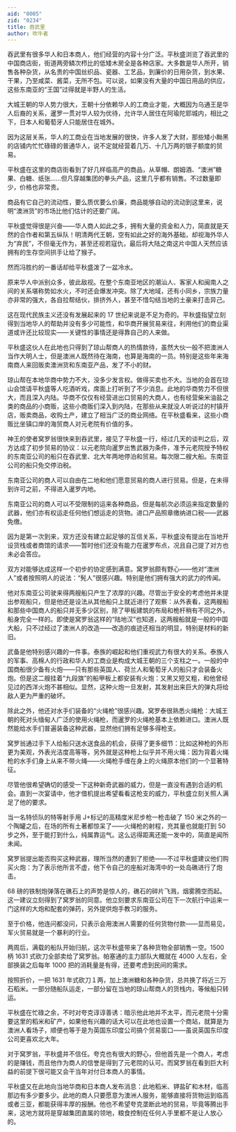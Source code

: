 ```yaml
---
aid: "0005"
zid: "0234"
title: 吞武里
author: 吹牛者
---
```


吞武里有很多华人和日本商人，他们经营的内容十分广泛。平秋盛浏览了吞武里的中国商店街，街道两旁鳞次栉比的低矮木房全是各种店家。大多数是华人所开，销售各种杂货，从名贵的中国丝织品、瓷器、工艺品，到廉价的日用杂货，到水果、干果，乃至咸菜、酱菜，无所不包。可以说，如果没有大量的中国日用品的供应，这些东南亚的“王国”过得就是半野人的生活。

大城王朝的华人势力很大，王朝十分依赖华人的工商业才能，大概因为乌通王是华人后裔的关系，暹罗一贯对华人较为优待，允许华人居住在阿瑜陀耶城内，相比之下，日本人和葡萄牙人只能居住在城外。

因为这层关系，华人的工商业在当地发展的很快，许多人发了大财，那些矮小黝黑的店铺内忙忙碌碌的普通华人，说不定就经营着几万、十几万两的银子额度的贸易。

平秋盛在这里的商店街看到了好几样临高产的商品，从草帽、朗姆酒、“澳洲”糖果、白糖、纸张……但凡穿越集团的拳头产品，这里几乎都有销售。不过数量即少，价格也非常贵。

商品有它自己的流动性，要么质优要么价廉，商品能够自动的流动到这里来，说明“澳洲货”的市场比他们估计的还要广阔。

平秋盛觉得很是兴奋——华人商人如此之多，拥有大量的资金和人力，简直就是天然的合作者和第五纵队！明清两代王朝，空有如此之好的海外基础，却视海外华人为“弃民”，不但毫无作为，甚至还视若寇仇，最后将大陆之南这片中国人天然应该拥有的生存空间拱手让给了猴子。

然而冯胜约的一番话却给平秋盛泼了一盆冷水。

原来华人中派别众多，彼此敌视。在整个东南亚地区的潮汕人、客家人和闽南人之间的关系堪称势如水火，不时还会爆发冲突。除了大地域，还有小同乡，宗族力量亦非常的强大，各自拉帮结伙，排挤外人，甚至不惜勾结当地的土豪来打击异己。

这在现代民族主义还没有发展起来的 17 世纪来说是不足为奇的。平秋盛指望立刻得到当地华人的帮助并没有多少可能性，和华商开展贸易来往，利用他们的商业渠道或许还比较现实——关键性的事情还是得靠自己的人来做。

平秋盛这伙人在此地也只得到了琼山帮商人的热情款待，虽然大伙一般不把澳洲人当作大明人士，但是澳洲人既然待在海南，也算是海南的一员。特别是这些年来海南商人来回贩卖澳洲货和东南亚产品，发了不小的财。

琼山帮在本地华商中势力不大，没多少发言权。做得买卖也不大。当地的会首在琼山会馆请平秋盛等人吃酒听戏，席面上打听到了不少消息。此地的华商势力不但很大，而且深入内陆。华商不仅仅有经营进出口贸易的大商人，也有经营柴米油盐之类的商品的小商贩，这些小商贩们深入到内陆，在那些从来就没人听说过的村镇开店，贩卖商品，收购土产，建立了相当广泛的商业网络。在平秋盛看来，这些小商贩比坐镇口岸的海贸商人对元老院有价值的多。

神王的使者窝罗翁很快来到吞武里，接见了平秋盛一行，经过几天的谈判之后，双方达成了初步贸易的协议：以元老院向暹罗出售武器为条件，准予元老院授予特权的东南亚公司的船只在吞武里、北大年两地停泊和贸易。每次限二艘大船。东南亚公司的船只免交停泊税。

东南亚公司的商人可以自由在二地和他们愿意贸易的商人进行贸易。但是，在未得到许可之前，不得进入暹罗内地。

东南亚公司的商人可以不受限制的运来各种商品，但是每航次必须运来指定数量的武器，他们亦有权运走任何他们想运走的货物。进口产品照章缴纳进口税——武器免缴。

因为是第一次到来，双方还没有建立起足够的互信关系，平秋盛没有提出在当地开设货栈或者商馆的请求——暂时他们还没有能力在暹罗布点，况且自己提了对方也未必会答应。

双方对能够达成这样一个初步的协定感到满意。窝罗翁颇有野心——他对“澳洲人”或者按照明人的说法：“髡人”很感兴趣。特别是他们拥有强大的武力的传闻。

他对东南亚公司驶来得两艘船只产生了浓厚的兴趣。尽管出于安全的考虑他并未提出参观船只，但是他还是设法从其他船只上就近进行了观察：从外表看，这两艘船和那些中国商人的船只并无多少区别，除了甲板建筑的布局和桅杆稍有不同之外，船身完全一样的。即使是窝罗翁这样的“陆地汉”也知道，这两艘船就是一般的中国大船，只不过经过了澳洲人的改造——改造的痕迹还相当的明显，特别是材料的新旧。

武备是他特别感兴趣的一件事。泰族的崛起和他们重视武力有很大的关系。泰族人的军事、高棉人的行政和华人的工商业是构成大城王朝的三个支柱之一。一般的中国商船很少备有火炮——只有那些英国人、荷兰人和葡萄牙人的船只才会装备火炮。但是这二艘挂着“九段旗”的船甲板上都安装有火炮：又黑又短又粗，和他曾经见过的西洋火炮不甚相似。显然，这种火炮一旦发射，其发射出来巨大的弹丸将给敌人更为严重的破坏。

除此之外，他还对水手们装备的“火绳枪”很感兴趣。窝罗泰很熟悉火绳枪：大城王朝的死对头缅甸人广泛的使用火绳枪，而暹罗的火绳枪基本上依赖进口。澳洲人既然能给水手们普遍装备这种武器，显然他们拥有足够多得枪支。

窝罗翁通过手下人给船只送水送食品的机会，获得了更多细节：比如这种枪的外形更为美观，外表光洁度高等等，另外就是这种枪上似乎并不用火绳：因为背着火绳枪的水手们身上从来不带火绳——火绳枪手缠在身上的火绳原本他们的一个显著特征。

尽管他很希望确切的感受一下这种新奇武器的威力，但是一直没有遇到合适的机会。直到一次宴请中，他才借机提出希望看看这枪支的威力，平秋盛立刻关照人满足了他的要求。

当一名特侦队的特等射手用 J+标记的高精度米尼步枪一枪击破了 150 米之外的一个陶罐之后，在场的所有土著都惊呆了——火绳枪的射程，充其量也就能打到 50 步之外，至于能打到什么，纯属靠运气。这么远得距离还能一发中的，简直是闻所未闻。

窝罗翁提出能否购买这种武器，理所当然的遭到了拒绝——不过平秋盛建议他们购买火炮：为了表示他所言不虚，他下令自己的座船对海湾中的一处岛礁进行了炮击。

68 磅的铁制炮弹落在礁石上的声势是惊人的，礁石的碎片飞溅，烟雾腾空而起。这一建议立刻得到了窝罗翁的同意。他立刻要求东南亚公司在下一次航行中运来一门这样的大炮和配套的弹药，另外提供炮手教习的服务。

至于价格，他连问都没问，只表示会用澳洲人需要的任何货物付款——显而易见，军火贸易就是一个暴利的行业。

两周后，满载的船队开始归航，这次平秋盛带来了各种货物全部销售一空。1500 柄 1631 式砍刀全部卖给了窝罗翁。帕塞通的主力部队大概就在 4000 人左右，全部换装之后每年 1000 把的消耗量是有得，还要考虑到民间的需求。

按照折价，一把 1631 年式砍刀１两，加上澳洲糖和各种杂货，总共换了将近三万石稻米。一部分随船队运走，一部分留在当地的琼山帮商人的货栈内，等候船只转运。

平秋盛在忙碌之余，不时对夸克谆谆善诱：暗示他此地并不太平，而元老院十分需要这里的稻米和矿产，如果他有兴趣的话大可以在此地也设置一个商站，就算是为澳洲人看场子，顺便也等于是为英国东印度公司搞个贸易窗口——虽说英国东印度公司更喜欢北大年。

对于窝罗翁，平秋盛并不信任。夸克也有很大的野心，但他首先是一个商人，考虑的是赚钱，而且他作为商人的信誉是得到了元老院的认可。而窝罗翁在看到巨大利益的前提下很可能又会干当年对付日本商人的事情。

平秋盛又在此地向当地华商和日本商人发布消息：此地稻米、钾盐矿和木材，临高那边有多少要多少。此地的商人只要愿意为澳洲人服务，能够直接将货物运到临高或者三亚，都能获得丰厚的报酬。他也不希望夸克垄断此地的贸易，毕竟等腾出手来，这地方就将是穿越集团直属的领地，粮食控制在任何人手里都不是让人放心的。
